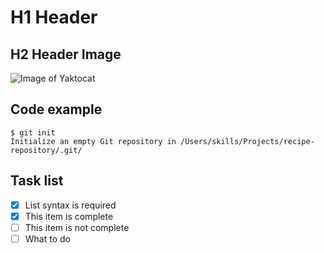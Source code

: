 # H1 Header
## H2 Header Image
![Image of Yaktocat](https://octodex.github.com/images/yaktocat.png)

## Code example
```
$ git init
Initialize an empty Git repository in /Users/skills/Projects/recipe-repository/.git/
```

## Task list
- [x] List syntax is required
- [x] This item is complete
- [ ] This item is not complete
- [ ] What to do
